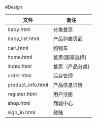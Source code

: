 #Design

| 文件              | 备注            |
| ----------------- | --------------- |
| baby.html         | 分类首页        |
| baby_list.html    | 产品列表页面    |
| cart.html         | 购物车          |
| home.html         | 首页(国家选择)  |
| index.html        | 首页（产品分类) |
| order.html        | 后台管理        |
| product_info.html | 产品信息详情    |
| register.html     | 用户注册        |
| shop.html         | 商城中心        |
| sign_in.html      | 登陆            |